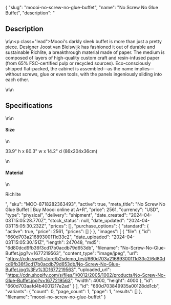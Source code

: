 {
  "slug": "moooi-no-screw-no-glue-buffet",
  "name": "No Screw No Glue Buffet",
  "description": "<h2>Description</h2>\n<!-- split -->\n<p class=\"lead\">Moooi's darkly sleek buffet is more than just a pretty piece. Designer Joost van Bleiswijk has fashioned it out of durable and sustainable Richlite, a breakthrough material made of paper. The medium is composed of layers of high-quality custom craft and resin-infused paper (from 65% FSC-certified pulp or recycled sources). Eco-consciously shipped flat-packed, the cabinet is assembled—as the name implies—without screws, glue or even tools, with the panels ingeniously sliding into each other. </p>\n<!-- split -->\n<h2>Specifications</h2>\n<!-- split -->\n<h4>Size</h4>\n<p>33.9\" h x 80.3\" w x 14.2\" d (86x204x36cm)</p>\n<h4>Material</h4>\n<p>Richlite</p>",
  "sku": "MOO-8718282363493",
  "active": true,
  "meta_title": "No Screw No Glue Buffet | Buy Moooi online at A+R",
  "price": 2561,
  "currency": "USD",
  "type": "physical",
  "delivery": "shipment",
  "date_created": "2024-04-03T15:05:28.770Z",
  "stock_status": null,
  "date_updated": "2024-04-03T15:05:30.232Z",
  "prices": [],
  "purchase_options": {
    "standard": {
      "active": true,
      "price": 2561,
      "prices": []
    }
  },
  "images": [
    {
      "file": {
        "id": "660d703a21689300111d33c2",
        "date_uploaded": "2024-04-03T15:05:30.151Z",
        "length": 247048,
        "md5": "6d80dcd9fb36f3cd17b0acdb79d653db",
        "filename": "No-Screw-No-Glue-Buffet.jpg?v=1677219563",
        "content_type": "image/jpeg",
        "url": "https://cdn.swell.store/b2sdemo_test/660d703a21689300111d33c2/6d80dcd9fb36f3cd17b0acdb79d653db/No-Screw-No-Glue-Buffet.jpg%3Fv%3D1677219563",
        "uploaded_url": "https://cdn.shopify.com/s/files/1/0012/2005/1002/products/No-Screw-No-Glue-Buffet.jpg?v=1677219563",
        "width": 4000,
        "height": 4000
      },
      "id": "660d703aafd4b4001217e2ad"
    }
  ],
  "id": "660d703849935a00128dd1cb",
  "variants": {
    "count": 0,
    "page_count": 1,
    "page": 1,
    "results": []
  },
  "filename": "moooi-no-screw-no-glue-buffet"
}